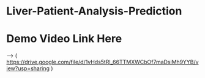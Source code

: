 # Liver-Patient-Analysis-Prediction
# Demo Video Link Here
--> ( https://drive.google.com/file/d/1vHds5tRl_66TTMXWCbOf7maDsiMh9YYB/view?usp=sharing )

